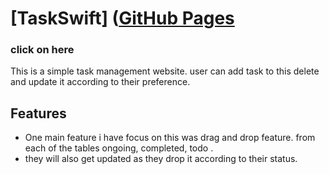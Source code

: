 # [TaskSwift] ([GitHub Pages](https://chimerical-torte-6c3b6c.netlify.app)
### click on here 


This is a simple task management website. user can add task to this  delete and update it according to their preference.

## Features
* One main feature i have focus on this was drag and drop feature. from each  of the tables ongoing, completed, todo . 
* they will also get updated as they drop it according to their status.






